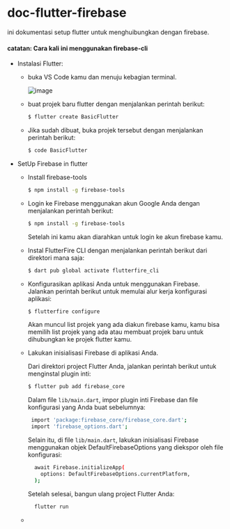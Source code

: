 # doc-flutter-firebase
ini dokumentasi setup flutter untuk menghuibungkan dengan firebase.

#### catatan: Cara kali ini menggunakan firebase-cli

- Instalasi Flutter:
  - buka VS Code kamu dan menuju kebagian terminal.
    
    ![image](https://github.com/dimasachmad2/doc-flutter-firebase/assets/17348628/747eedee-5e07-49e4-8372-0767e8c2955c)
    
  - buat projek baru flutter dengan menjalankan perintah berikut:
    
    ```bash
    $ flutter create BasicFlutter
    ```
    
  - Jika sudah dibuat, buka projek tersebut  dengan menjalankan perintah berikut:
    
    ```bash
    $ code BasicFlutter
    ```
    
- SetUp Firebase in flutter
  - Install firebase-tools

    ```bash
    $ npm install -g firebase-tools
    ```
    
  - Login ke Firebase menggunakan akun Google Anda dengan menjalankan perintah berikut:

    ```bash
    $ npm install -g firebase-tools
    ```
    Setelah ini kamu akan diarahkan untuk login ke akun firebase kamu.
    
  - Instal FlutterFire CLI dengan menjalankan perintah berikut dari direktori mana saja:

    ```bash
    $ dart pub global activate flutterfire_cli
    ```

  - Konfigurasikan aplikasi Anda untuk menggunakan Firebase.  Jalankan perintah berikut untuk memulai alur kerja konfigurasi aplikasi:

     ```bash
    $ flutterfire configure
    ```
    Akan muncul list projek yang ada diakun firebase kamu, kamu bisa memilih list projek yang ada atau membuat projek baru untuk dihubungkan ke projek flutter kamu.
    
  - Lakukan inisialisasi Firebase di aplikasi Anda.
    
    Dari direktori project Flutter Anda, jalankan perintah berikut untuk menginstal plugin inti:
    ```bash
    $ flutter pub add firebase_core
    ```
    
    Dalam file ```lib/main.dart```, impor plugin inti Firebase dan file konfigurasi yang Anda buat sebelumnya:

     ```bash
      import 'package:firebase_core/firebase_core.dart';
      import 'firebase_options.dart';
    ```

    Selain itu, di file ```lib/main.dart```, lakukan inisialisasi Firebase menggunakan objek DefaultFirebaseOptions yang diekspor oleh file konfigurasi:

    ```bash
      await Firebase.initializeApp(
        options: DefaultFirebaseOptions.currentPlatform,
      );
    ```

    Setelah selesai, bangun ulang project Flutter Anda:

    ```bash
      flutter run
    ```
  - 

    


